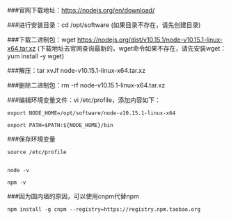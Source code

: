 ###官网下载地址：https://nodejs.org/en/download/


###进行安装目录：cd /opt/software (如果目录不存在，请先创建目录)

###下载二进制包：wget https://nodejs.org/dist/v10.15.1/node-v10.15.1-linux-x64.tar.xz (下载地址去官网查询最新的，wget命令如果不存在，请先安装wget：yum install -y wget)

###解压：tar xvJf node-v10.15.1-linux-x64.tar.xz

###删除二进制包：rm -rf node-v10.15.1-linux-x64.tar.xz

 

###编辑环境变量文件：vi /etc/profile，添加内容如下：

```
export NODE_HOME=/opt/software/node-v10.15.1-linux-x64

export PATH=$PATH:${NODE_HOME}/bin

 ```

###保存环境变量

```
source /etc/profile


node -v

npm -v
```

###因为国内墙的原因，可以使用cnpm代替npm
```
npm install -g cnpm --registry=https://registry.npm.taobao.org
```